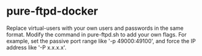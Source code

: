 # pure-ftpd-docker
Replace virtual-users with your own users and passwords in the same format.
Modify the command in pure-ftpd.sh to add your own flags. For example, set the passive port range like '-p 49000:49100', and force the IP address like '-P x.x.x.x'.
